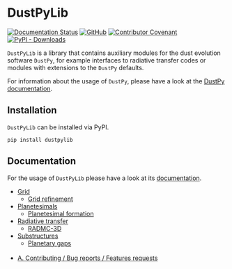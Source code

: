 # DustPyLib

[![Documentation Status](https://readthedocs.org/projects/dustpylib/badge/?version=latest)](https://dustpylib.readthedocs.io/en/latest/?badge=latest) [![GitHub](https://img.shields.io/github/license/stammler/dustpylib)](https://github.com/stammler/dustpylib/blob/master/LICENSE) [![Contributor Covenant](https://img.shields.io/badge/Contributor%20Covenant-2.1-4baaaa.svg)](https://github.com/stammler/dustpylib/blob/master/.github/CODE_OF_CONDUCT.md)  
[![PyPI - Downloads](https://img.shields.io/pypi/dm/dustpylib?label=PyPI%20downloads)](https://pypistats.org/packages/dustpylib)


`DustPyLib` is a library that contains auxiliary modules for the dust evolution software `DustPy`, for example interfaces to radiative transfer codes or modules with extensions to the `DustPy` defaults.

For information about the usage of `DustPy`, please have a look at the [DustPy documentation](https://stammler.github.io/dustpy/).


## Installation

`DustPyLib` can be installed via PyPI.

`pip install dustpylib`

## Documentation

For the usage of `DustPyLib` please have a look at its [documentation](https://dustpylib.rtfd.io/).

* [Grid](https://dustpylib.readthedocs.io/en/latest/grid.html)
  - [Grid refinement](https://dustpylib.readthedocs.io/en/latest/grid_refinement.html)
* [Planetesimals](https://dustpylib.readthedocs.io/en/latest/planetesimals.html)
  - [Planetesimal formation](https://dustpylib.readthedocs.io/en/latest/planetesimal_formation.html)
* [Radiative transfer](https://dustpylib.readthedocs.io/en/latest/radtrans.html)
  - [RADMC-3D](https://dustpylib.readthedocs.io/en/latest/radmc3d.html)
* [Substructures](https://dustpylib.readthedocs.io/en/latest/substructures.html)
  - [Planetary gaps](https://dustpylib.readthedocs.io/en/latest/planetary_gaps.html)<br /> &nbsp;
* [A. Contributing / Bug reports / Features requests](https://dustpylib.readthedocs.io/en/latest/A_contrib_bug_feature.html)

